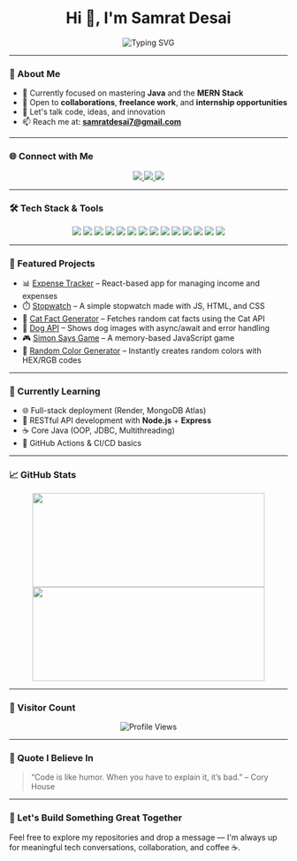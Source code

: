 <h1 align="center">Hi 👋, I'm Samrat Desai</h1> 
<p align="center">
  <img src="https://readme-typing-svg.herokuapp.com?font=Fira+Code&weight=500&size=22&duration=3000&pause=1000&center=true&vCenter=true&width=435&lines=Full+Stack+Developer;Java+%7C+MERN+Stack+Enthusiast;Clean+Code+Advocate;Always+Learning..." alt="Typing SVG" />
</p>

---
### 🧠 About Me

- 🎯 Currently focused on mastering **Java** and the **MERN Stack**
- 💼 Open to **collaborations**, **freelance work**, and **internship opportunities**
- 💬 Let's talk code, ideas, and innovation
- 📫 Reach me at: **samratdesai7@gmail.com**

---

### 🌐 Connect with Me

<p align="center">
  <a href="mailto:samratdesai7@gmail.com" target="_blank">
    <img src="https://img.shields.io/badge/Gmail-D14836?style=for-the-badge&logo=gmail&logoColor=white" />
  </a>
  <a href="https://www.linkedin.com/in/samrat-desai-612554267" target="_blank">
    <img src="https://img.shields.io/badge/LinkedIn-0077B5?style=for-the-badge&logo=linkedin&logoColor=white" />
  </a>
  <a href="https://www.instagram.com/samrat.desai7" target="_blank">
    <img src="https://img.shields.io/badge/Instagram-E4405F?style=for-the-badge&logo=instagram&logoColor=white" />
  </a>
</p>

---
 
### 🛠️ Tech Stack & Tools

<p align="center">
  <img src="https://img.shields.io/badge/C-00599C?style=for-the-badge&logo=c&logoColor=white" />
  <img src="https://img.shields.io/badge/C++-00599C?style=for-the-badge&logo=c%2B%2B&logoColor=white" />
  <img src="https://img.shields.io/badge/Java-ED8B00?style=for-the-badge&logo=java&logoColor=white" />
  <img src="https://img.shields.io/badge/JavaScript-F7DF1E?style=for-the-badge&logo=javascript&logoColor=black" />
  <img src="https://img.shields.io/badge/HTML5-E34F26?style=for-the-badge&logo=html5&logoColor=white" />
  <img src="https://img.shields.io/badge/CSS3-1572B6?style=for-the-badge&logo=css3&logoColor=white" />
  <img src="https://img.shields.io/badge/Bootstrap-563D7C?style=for-the-badge&logo=bootstrap&logoColor=white" />
  <img src="https://img.shields.io/badge/jQuery-0769AD?style=for-the-badge&logo=jquery&logoColor=white" />
  <img src="https://img.shields.io/badge/PHP-777BB4?style=for-the-badge&logo=php&logoColor=white" />
  <img src="https://img.shields.io/badge/.NET-512BD4?style=for-the-badge&logo=dotnet&logoColor=white" />
  <img src="https://img.shields.io/badge/Python-14354C?style=for-the-badge&logo=python&logoColor=white" />
  <img src="https://img.shields.io/badge/Linux-FCC624?style=for-the-badge&logo=linux&logoColor=black" />
  <img src="https://img.shields.io/badge/Git-F05032?style=for-the-badge&logo=git&logoColor=white" />
  <img src="https://img.shields.io/badge/GitHub-121011?style=for-the-badge&logo=github&logoColor=white" />
</p>

---

### 🚀 Featured Projects

- 📊 [Expense Tracker](https://github.com/SamratDesai7/Expense-Tracker) – React-based app for managing income and expenses
- ⏱️ [Stopwatch](https://github.com/SamratDesai7/StopWatch) – A simple stopwatch made with JS, HTML, and CSS
- 🧠 [Cat Fact Generator](https://github.com/SamratDesai7/Cat-api-js) – Fetches random cat facts using the Cat API
- 🐶 [Dog API](https://github.com/SamratDesai7/dog-api) – Shows dog images with async/await and error handling
- 🎮 [Simon Says Game](https://github.com/SamratDesai7/Simon-Says-Game) – A memory-based JavaScript game
- 🎨 [Random Color Generator](https://github.com/SamratDesai7/randomColorGenrater) – Instantly creates random colors with HEX/RGB codes

---

### 🧠 Currently Learning

- 🌐 Full-stack deployment (Render, MongoDB Atlas)
- 📡 RESTful API development with **Node.js** + **Express**
- ☕ Core Java (OOP, JDBC, Multithreading)
- 🧪 GitHub Actions & CI/CD basics

---

### 📈 GitHub Stats

<p align="center">
  <img src="https://github-readme-stats.vercel.app/api?username=samratdesai7&show_icons=true&theme=github_dark&hide_border=true&include_all_commits=true&count_private=true&hide_rank=true" width="420" height="170"/>
  <img src="https://github-readme-stats.vercel.app/api/top-langs/?username=samratdesai7&layout=compact&theme=github_dark&hide_border=true&langs_count=6" width="420" height="170"/>
</p>

--- 

### 📌 Visitor Count

<p align="center">
  <img src="https://komarev.com/ghpvc/?username=samratdesai7&label=Profile%20views&color=0e75b6&style=for-the-badge" alt="Profile Views" />
</p>

---

### 💬 Quote I Believe In

> “Code is like humor. When you have to explain it, it’s bad.” – Cory House

---

### 🤝 Let's Build Something Great Together

Feel free to explore my repositories and drop a message — I'm always up for meaningful tech conversations, collaboration, and coffee ☕.
